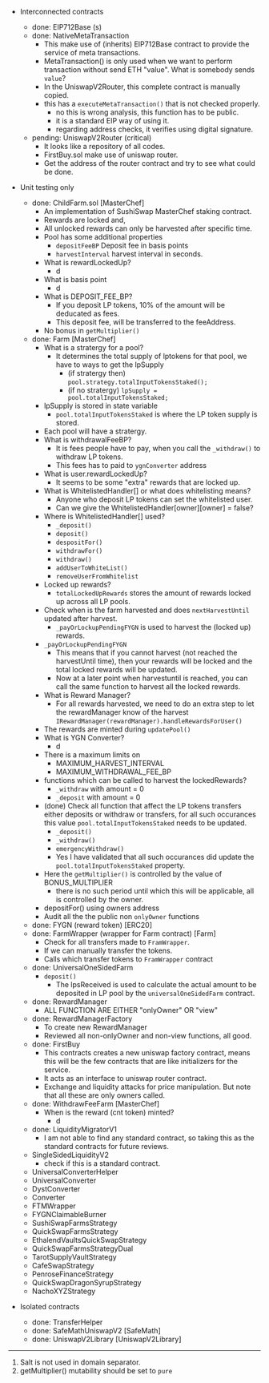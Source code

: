 <!-- prettier-ignore -->
- Interconnected contracts
  - done: EIP712Base (s)
  - done: NativeMetaTransaction
    - This make use of (inherits) EIP712Base contract to provide the service of meta transactions.
    - MetaTransaction() is only used when we want to perform transaction without send ETH "value". What is somebody sends `value`?
    - In the UniswapV2Router, this complete contract is manually copied.
    - this has a `executeMetaTransaction()` that is not checked properly.
      - no this is wrong analysis, this function has to be public.
      - it is a standard EIP way of using it.
      - regarding address checks, it verifies using digital signature.
  - pending: UniswapV2Router (critical)
    - It looks like a repository of all codes.
    - FirstBuy.sol make use of uniswap router.
    - Get the address of the router contract and try to see what could be done.

- Unit testing only
  - done: ChildFarm.sol [MasterChef]
    - An implementation of SushiSwap MasterChef staking contract.
    - Rewards are locked and,
    - All unlocked rewards can only be harvested after specific time.
    - Pool has some additional properties
      - `depositFeeBP` Deposit fee in basis points
      - `harvestInterval` harvest interval in seconds.
    - What is rewardLockedUp?
      - d
    - What is basis point
      - d
    - What is DEPOSIT_FEE_BP?
      - If you deposit LP tokens, 10% of the amount will be deducated as fees.
      - This deposit fee, will be transferred to the feeAddress.
    - No bonus in `getMultiplier()`
  - done: Farm [MasterChef]
    - What is a stratergy for a pool?
      - It determines the total supply of lptokens for that pool, we have to ways to get the lpSupply
        - (if stratergy then) `pool.strategy.totalInputTokensStaked();`
        - (if no stratergy) `lpSupply = pool.totalInputTokensStaked;`
    - lpSupply is stored in state variable
      - `pool.totalInputTokensStaked` is where the LP token supply is stored.
    - Each pool will have a stratergy.
    - What is withdrawalFeeBP?
      - It is fees people have to pay, when you call the `_withdraw()` to withdraw LP tokens.
      - This fees has to paid to `ygnConverter` address
    - What is user.rewardLockedUp?
      - It seems to be some "extra" rewards that are locked up.
    - What is WhitelistedHandler[] or what does whitelisting means?
      - Anyone who deposit LP tokens can set the whitelisted user.
      - Can we give the WhitelistedHandler[owner][owner] = false?
    - Where is WhitelistedHandler[] used?
      - `_deposit()`
      - `deposit()`
      - `despositFor()`
      - `withdrawFor()`
      - `withdraw()`
      - `addUserToWhiteList()`
      - `removeUserFromWhitelist`
    - Locked up rewards?
      - `totalLockedUpRewards` stores the amount of rewards locked up across all LP pools.
    - Check when is the farm harvested and does `nextHarvestUntil` updated after harvest.
      - `_payOrLockupPendingFYGN` is used to harvest the (locked up) rewards.
    - `_payOrLockupPendingFYGN`
      - This means that if you cannot harvest (not reached the harvestUntil time), then your rewards will be locked and the total locked rewards will be updated.
      - Now at a later point when harvestuntil is reached, you can call the same function to harvest all the locked rewards.
    - What is Reward Manager?
      - For all rewards harvested, we need to do an extra step to let the rewardManager know of the harvest `IRewardManager(rewardManager).handleRewardsForUser()`
    - The rewards are minted during `updatePool()`
    - What is YGN Converter?
      - d
    - There is a maximum limits on
      - MAXIMUM_HARVEST_INTERVAL
      - MAXIMUM_WITHDRAWAL_FEE_BP
    - functions which can be called to harvest the lockedRewards?
      - `_withdraw` with amount = 0
      - `_deposit` with amount = 0
    - (done) Check all function that affect the LP tokens transfers either deposits or withdraw or transfers, for all such occurances this value `pool.totalInputTokensStaked` needs to be updated.
      - `_deposit()`
      - `_withdraw()`
      - `emergencyWithdraw()`
      - Yes I have validated that all such occurances did update the  `pool.totalInputTokensStaked` property.
    - Here the `getMultiplier()` is controlled by the value of BONUS_MULTIPLIER
      - there is no such period until which this will be applicable, all is controlled by the owner.
    - depositFor() using owners address
    - Audit all the the public non `onlyOwner` functions
  - done: FYGN (reward token) [ERC20]
  - done: FarmWrapper (wrapper for Farm contract) [Farm]
    - Check for all transfers made to `FramWrapper`.
    - If we can manually transfer the tokens.
    - Calls which transfer tokens to `FramWrapper` contract
  - done: UniversalOneSidedFarm
    - `deposit()`
      - The lpsReceived is used to calculate the actual amount to be deposited in LP pool by the `universalOneSidedFarm` contract.
  - done: RewardManager
    - ALL FUNCTION ARE EITHER "onlyOwner" OR "view"
  - done: RewardManagerFactory
    - To create new RewardManager
    - Reviewed all non-onlyOwner and non-view functions, all good.
  - done: FirstBuy
    - This contracts creates a new uniswap factory contract, means this will be the few contracts that are like initializers for the service.
    - It acts as an interface to uniswap router contract.
    - Exchange and liquidity attacks for price manipulation. But note that all these are only owners called.
  - done: WithdrawFeeFarm [MasterChef]
    - When is the reward (cnt token) minted?
      - d
  - done: LiquidityMigratorV1
    - I am not able to find any standard contract, so taking this as the standard contracts for future reviews.
  - SingleSidedLiquidityV2
    - check if this is a standard contract.
  - UniversalConverterHelper
  - UniversalConverter
  - DystConverter
  - Converter
  - FTMWrapper
  - FYGNClaimableBurner
  - SushiSwapFarmsStrategy
  - QuickSwapFarmsStrategy
  - EthalendVaultsQuickSwapStrategy
  - QuickSwapFarmsStrategyDual
  - TarotSupplyVaultStrategy
  - CafeSwapStrategy
  - PenroseFinanceStrategy
  - QuickSwapDragonSyrupStrategy
  - NachoXYZStrategy

- Isolated contracts
  - done: TransferHelper
  - done: SafeMathUniswapV2 [SafeMath]
  - done: UniswapV2Library [UniswapV2Library]

---

1. Salt is not used in domain separator.
2. getMultiplier() mutability should be set to `pure`
